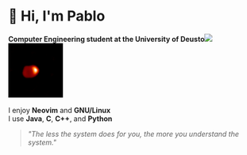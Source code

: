 # 👋 Hi, I'm Pablo

**Computer Engineering student at the University of Deusto**<img src="https://github.com/pablo10diez2/pablo10diez2/blob/main/Izhikevich_-_Low_Resolution-ezgif.com-optimize.gif" width="50" /><br>
<img src="https://github.com/pablo10diez2/pablo10diez2/blob/main/640px-Algol_AB_movie_imaged_with_the_CHARA_interferometer.gif" width="110" />

I enjoy **Neovim** and **GNU/Linux**  
I use **Java**, **C**, **C++**, and **Python**

> _"The less the system does for you, the more you understand the system."_
